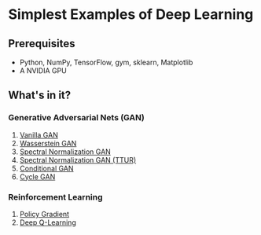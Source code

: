 # Simplest Examples of Deep Learning

## Prerequisites
- Python, NumPy, TensorFlow, gym, sklearn, Matplotlib
- A NVIDIA GPU

## What's in it?

### Generative Adversarial Nets (GAN)
1. [Vanilla GAN](https://github.com/dguoy/simplest_deep_learning/blob/master/GAN/vanilla_gan.ipynb)
2. [Wasserstein GAN](https://github.com/dguoy/simplest_deep_learning/blob/master/GAN/wgan.ipynb)
3. [Spectral Normalization GAN](https://github.com/dguoy/simplest_deep_learning/blob/master/GAN/sngan.ipynb)
4. [Spectral Normalization GAN (TTUR)](https://github.com/dguoy/simplest_deep_learning/blob/master/GAN/sngan_ttur.ipynb)
5. [Conditional GAN](https://github.com/dguoy/simplest_deep_learning/blob/master/GAN/cgan.ipynb)
6. [Cycle GAN](https://github.com/dguoy/simplest_deep_learning/blob/master/GAN/cycle_gan.ipynb)

### Reinforcement Learning
1. [Policy Gradient](https://github.com/dguoy/simplest_deep_learning/blob/master/RL/policy_gradient.ipynb)
2. [Deep Q-Learning](https://github.com/dguoy/simplest_deep_learning/blob/master/RL/deep_q_network.ipynb)
